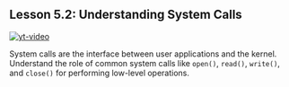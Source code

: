 ## Lesson 5.2: **Understanding System Calls**
[![yt-video](https://i.ytimg.com/vi/CHs9WwvEKdg/hq720.jpg)](https://www.youtube.com/watch?v=CHs9WwvEKdg)


System calls are the interface between user applications and the kernel. Understand the role of common system calls like `open()`, `read()`, `write()`, and `close()` for performing low-level operations.
